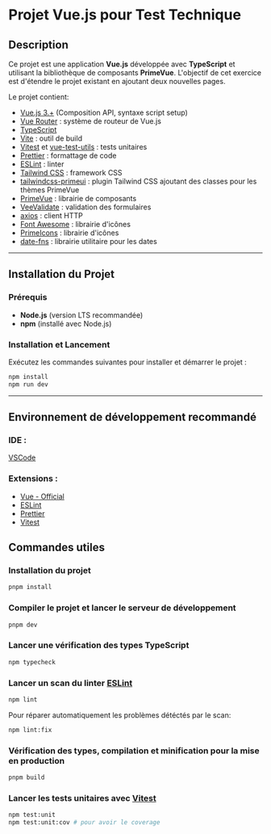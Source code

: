 # Projet Vue.js pour Test Technique

## Description

Ce projet est une application **Vue.js** développée avec **TypeScript** et utilisant la bibliothèque de composants **PrimeVue**. L'objectif de cet exercice est d'étendre le projet existant en ajoutant deux nouvelles pages.

Le projet contient:

- [Vue.js 3.+](https://vuejs.org/) (Composition API, syntaxe script setup)
- [Vue Router](https://router.vuejs.org/) : système de routeur de Vue.js
- [TypeScript](https://www.typescriptlang.org/)
- [Vite](https://vitejs.dev/) : outil de build
- [Vitest](https://vitest.dev/) et [vue-test-utils](https://test-utils.vuejs.org/) : tests unitaires
- [Prettier](https://prettier.io/) : formattage de code
- [ESLint](https://eslint.org/) : linter
- [Tailwind CSS](https://tailwindcss.com/) : framework CSS
- [tailwindcss-primeui](https://github.com/primefaces/tailwindcss-primeui) : plugin Tailwind CSS ajoutant des classes pour les thèmes PrimeVue
- [PrimeVue](https://primefaces.org/primevue/) : librairie de composants
- [VeeValidate](https://vee-validate.logaretm.com/v4/) : validation des formulaires
- [axios](https://axios-http.com/fr/docs/intro) : client HTTP
- [Font Awesome](https://fontawesome.com/v5/search) : librairie d'icônes
- [PrimeIcons](https://primefaces.org/primevue/icons) : librairie d'icônes
- [date-fns](https://date-fns.org/) : librairie utilitaire pour les dates

---

## Installation du Projet

### Prérequis

- **Node.js** (version LTS recommandée)
- **npm** (installé avec Node.js)

### Installation et Lancement

Exécutez les commandes suivantes pour installer et démarrer le projet :

```bash
npm install
npm run dev
```


---

## Environnement de développement recommandé

### IDE :

[VSCode](https://code.visualstudio.com/)

### Extensions :

- [Vue - Official](https://marketplace.visualstudio.com/items?itemName=vue.volar)
- [ESLint](https://marketplace.visualstudio.com/items?itemName=dbaeumer.vscode-eslint)
- [Prettier](https://marketplace.visualstudio.com/items?itemName=esbenp.prettier-vscode)
- [Vitest](https://marketplace.visualstudio.com/items?itemName=ZixuanChen.vitest-explorer)

## Commandes utiles

### Installation du projet

```sh
pnpm install
```

### Compiler le projet et lancer le serveur de développement

```sh
pnpm dev
```

### Lancer une vérification des types TypeScript

```sh
npm typecheck
```

### Lancer un scan du linter [ESLint](https://eslint.org/)

```sh
npm lint
```

Pour réparer automatiquement les problèmes détéctés par le scan:

```sh
npm lint:fix
```

### Vérification des types, compilation et minification pour la mise en production

```sh
pnpm build
```

### Lancer les tests unitaires avec [Vitest](https://vitest.dev/)

```sh
npm test:unit
npm test:unit:cov # pour avoir le coverage
```
